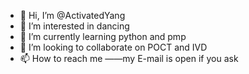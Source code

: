 - 👋 Hi, I’m @ActivatedYang
- 👀 I’m interested in dancing
- 🌱 I’m currently learning python and pmp
- 💞️ I’m looking to collaborate on POCT and IVD
- 📫 How to reach me ——my E-mail is open if you ask

<!---
ActivatedYang/ActivatedYang is a ✨ special ✨ repository because its `README.md` (this file) appears on your GitHub profile.
You can click the Preview link to take a look at your changes.
--->
